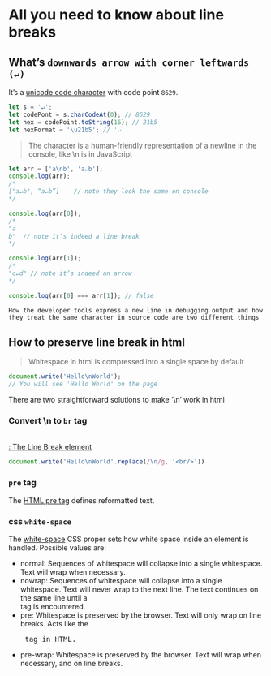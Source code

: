 # All you need to know about line breaks

## What’s `downwards arrow with corner leftwards (↵)`

It’s a [unicode code character](http://www.fileformat.info/info/unicode/char/21B5/index.htm) with code point `8629`.

```javascript
let s = '↵';
let codePont = s.charCodeAt(0); // 8629
let hex = codePoint.toString(16); // 21b5
let hexFormat = '\u21b5'; // '↵'
```

> The character is a human-friendly representation of a newline in the console, like \n is in JavaScript   

```javascript
let arr = ['a\nb', 'a↵b'];
console.log(arr);
/*
["a↵b", “a↵b”]    // note they look the same on console
*/

console.log(arr[0]);
/*
"a
b"  // note it’s indeed a line break
*/

console.log(arr[1]);
/*
"c↵d" // note it’s indeed an arrow
*/

console.log(arr[0] === arr[1]); // false
```

`How the developer tools express a new line in debugging output and how they treat the same character in source code are two different things`

## How to preserve line break in html

> Whitespace in html is compressed into a single space by default

```javascript
document.write('Hello\nWorld');
// You will see 'Hello World' on the page
```

There are two straightforward solutions to make ‘\n’ work in html

### Convert \n to `br` tag

[<br>: The Line Break element](https://developer.mozilla.org/en-US/docs/Web/HTML/Element/br)

```javascript
document.write('Hello\nWorld'.replace(/\n/g, '<br/>'))
```

### `pre` tag

The [HTML pre tag](https://www.w3schools.com/tags/tag_pre.asp) defines reformatted text.

### css `white-space`

The [white-space](https://developer.mozilla.org/en-US/docs/Web/CSS/white-space) CSS proper sets how white space inside an element is handled. Possible values are:

* normal: Sequences of whitespace will collapse into a single whitespace. Text will wrap when necessary.
* nowrap: Sequences of whitespace will collapse into a single whitespace. Text will never wrap to the next line. The text continues on the same line until a <br> tag is encountered.
* pre: Whitespace is preserved by the browser. Text will only wrap on line breaks. Acts like the <pre> tag in HTML.
* pre-wrap: Whitespace is preserved by the browser. Text will wrap when necessary, and on line breaks.
